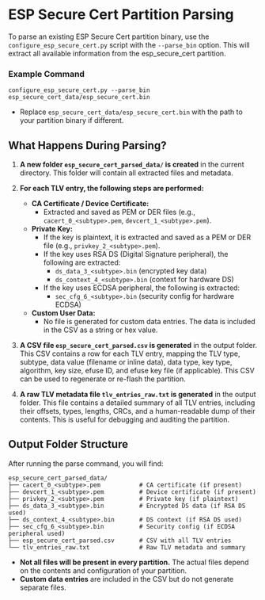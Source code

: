 # ESP Secure Cert Partition Parsing

To parse an existing ESP Secure Cert partition binary, use the `configure_esp_secure_cert.py` script with the `--parse_bin` option. This will extract all available information from the esp_secure_cert partition.

### Example Command

```
configure_esp_secure_cert.py --parse_bin esp_secure_cert_data/esp_secure_cert.bin
```

- Replace `esp_secure_cert_data/esp_secure_cert.bin` with the path to your partition binary if different.

## What Happens During Parsing?

1. **A new folder `esp_secure_cert_parsed_data/` is created** in the current directory. This folder will contain all extracted files and metadata.
2. **For each TLV entry, the following steps are performed:**
   - **CA Certificate / Device Certificate:**
     - Extracted and saved as PEM or DER files (e.g., `cacert_0_<subtype>.pem`, `devcert_1_<subtype>.pem`).
   - **Private Key:**
     - If the key is plaintext, it is extracted and saved as a PEM or DER file (e.g., `privkey_2_<subtype>.pem`).
     - If the key uses RSA DS (Digital Signature peripheral), the following are extracted:
       - `ds_data_3_<subtype>.bin` (encrypted key data)
       - `ds_context_4_<subtype>.bin` (context for hardware DS)
     - If the key uses ECDSA peripheral, the following is extracted:
       - `sec_cfg_6_<subtype>.bin` (security config for hardware ECDSA)
   - **Custom User Data:**
     - No file is generated for custom data entries. The data is included in the CSV as a string or hex value.

3. **A CSV file `esp_secure_cert_parsed.csv` is generated** in the output folder. This CSV contains a row for each TLV entry, mapping the TLV type, subtype, data value (filename or inline data), data type, key type, algorithm, key size, efuse ID, and efuse key file (if applicable). This CSV can be used to regenerate or re-flash the partition.

4. **A raw TLV metadata file `tlv_entries_raw.txt` is generated** in the output folder. This file contains a detailed summary of all TLV entries, including their offsets, types, lengths, CRCs, and a human-readable dump of their contents. This is useful for debugging and auditing the partition.

## Output Folder Structure

After running the parse command, you will find:

```
esp_secure_cert_parsed_data/
├── cacert_0_<subtype>.pem           # CA certificate (if present)
├── devcert_1_<subtype>.pem          # Device certificate (if present)
├── privkey_2_<subtype>.pem          # Private key (if plaintext)
├── ds_data_3_<subtype>.bin          # Encrypted DS data (if RSA DS used)
├── ds_context_4_<subtype>.bin       # DS context (if RSA DS used)
├── sec_cfg_6_<subtype>.bin          # Security config (if ECDSA peripheral used)
├── esp_secure_cert_parsed.csv       # CSV with all TLV entries
└── tlv_entries_raw.txt              # Raw TLV metadata and summary
```

- **Not all files will be present in every partition.** The actual files depend on the contents and configuration of your partition.
- **Custom data entries** are included in the CSV but do not generate separate files.

